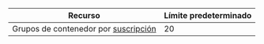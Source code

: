 | Recurso | Límite predeterminado |
| --- | --- |
| Grupos de contenedor por [suscripción](../articles/billing-buy-sign-up-azure-subscription.md) | 20 |